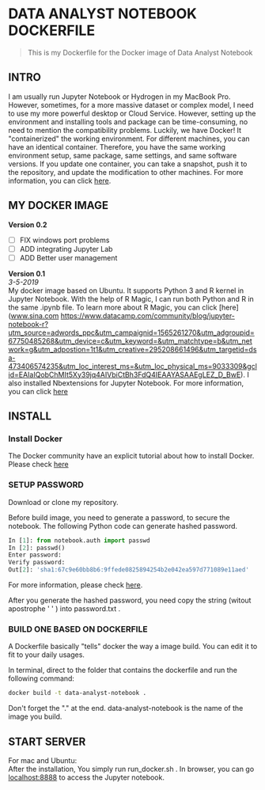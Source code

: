 # DATA ANALYST NOTEBOOK DOCKERFILE
>This is my Dockerfile for the Docker image of Data Analyst Notebook

## INTRO
I am usually run Jupyter Notebook or Hydrogen in my MacBook Pro. However, sometimes, for a more massive dataset or complex model, I need to use my more powerful desktop or Cloud Service. However, setting up the environment and installing tools and package can be time-consuming, no need to mention the compatibility problems. Luckily, we have Docker! It "containerized" the working environment. For different machines, you can have an identical container. Therefore, you have the same working environment setup, same package, same settings, and same software versions.  If you update one container, you can take a snapshot, push it to the repository, and update the modification to other machines. For more information, you can click [here](https://www.docker.com/why-docker).


## MY DOCKER IMAGE  
**Version 0.2**  

- [ ] FIX windows port problems
- [ ] ADD integrating Jupyter Lab
- [ ] ADD Better user management

**Version 0.1**    
*3-5-2019*  
My docker image based on Ubuntu. It supports Python 3 and R kernel in Jupyter Notebook. With the help of R Magic,  I can run both Python and R in the same .ipynb file.  To learn more about R Magic, you can click [here](www.sina.com https://www.datacamp.com/community/blog/jupyter-notebook-r?utm_source=adwords_ppc&utm_campaignid=1565261270&utm_adgroupid=67750485268&utm_device=c&utm_keyword=&utm_matchtype=b&utm_network=g&utm_adpostion=1t1&utm_creative=295208661496&utm_targetid=dsa-473406574235&utm_loc_interest_ms=&utm_loc_physical_ms=9033309&gclid=EAIaIQobChMIt5Xy39jq4AIVbiCtBh3FdQ4IEAAYASAAEgLEZ_D_BwE).
I also installed Nbextensions for Jupyter Notebook.  For more information, you can click [here](https://github.com/ipython-contrib/jupyter_contrib_nbextensions)



## INSTALL

### Install Docker
The Docker community have an explicit tutorial about how to install Docker. Please check [here](https://www.docker.com/community-edition#/download)





### SETUP PASSWORD

Download or clone my repository.

Before build image, you need to generate a password, to secure the notebook. The following Python code can generate hashed password.

```python
In [1]: from notebook.auth import passwd
In [2]: passwd()
Enter password:
Verify password:
Out[2]: 'sha1:67c9e60bb8b6:9ffede0825894254b2e042ea597d771089e11aed'
```
For more information, please check [here](https://jupyter-notebook.readthedocs.io/en/stable/public_server.html).

After you generate the hashed password, you need copy the string (witout apostrophe ' ' ) into password.txt .


### BUILD ONE BASED ON DOCKERFILE
A Dockerfile basically "tells" docker the way a image build. You can edit it to fit to your daily usages.

In terminal, direct to the folder that contains the dockerfile and run the following command:
```bash
docker build -t data-analyst-notebook .
```
Don't forget the "." at the end. data-analyst-notebook is the name of the image you build.

## START SERVER
For mac and Ubuntu:  
After the installation, You simply run run_docker.sh . In browser, you can go [localhost:8888](http://localhost:8888) to access the Jupyter notebook.
